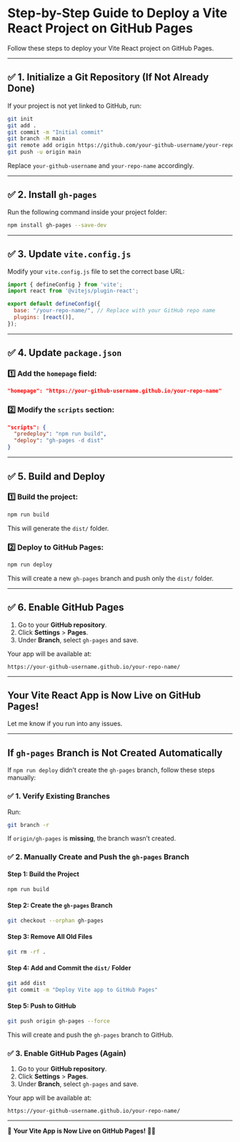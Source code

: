 #  Step-by-Step Guide to Deploy a Vite React Project on GitHub Pages

Follow these steps to deploy your Vite React project on GitHub Pages.

---

## ✅ 1. Initialize a Git Repository (If Not Already Done)
If your project is not yet linked to GitHub, run:

```sh
git init
git add .
git commit -m "Initial commit"
git branch -M main
git remote add origin https://github.com/your-github-username/your-repo-name.git
git push -u origin main
```
Replace `your-github-username` and `your-repo-name` accordingly.

---

## ✅ 2. Install `gh-pages`
Run the following command inside your project folder:

```sh
npm install gh-pages --save-dev
```

---

## ✅ 3. Update `vite.config.js`
Modify your `vite.config.js` file to set the correct base URL:

```js
import { defineConfig } from 'vite';
import react from '@vitejs/plugin-react';

export default defineConfig({
  base: "/your-repo-name/", // Replace with your GitHub repo name
  plugins: [react()],
});
```

---

## ✅ 4. Update `package.json`
### 1️⃣ Add the `homepage` field:

```json
"homepage": "https://your-github-username.github.io/your-repo-name"
```

### 2️⃣ Modify the `scripts` section:

```json
"scripts": {
  "predeploy": "npm run build",
  "deploy": "gh-pages -d dist"
}
```

---

## ✅ 5. Build and Deploy
### 1️⃣ Build the project:

```sh
npm run build
```
This will generate the `dist/` folder.

### 2️⃣ Deploy to GitHub Pages:

```sh
npm run deploy
```
This will create a new `gh-pages` branch and push only the `dist/` folder.

---

## ✅ 6. Enable GitHub Pages
1. Go to your **GitHub repository**.
2. Click **Settings** > **Pages**.
3. Under **Branch**, select `gh-pages` and save.

Your app will be available at:

```
https://your-github-username.github.io/your-repo-name/
```

---

##  Your Vite React App is Now Live on GitHub Pages!
Let me know if you run into any issues. 

---

##  If `gh-pages` Branch is Not Created Automatically
If `npm run deploy` didn’t create the `gh-pages` branch, follow these steps manually:

### ✅ 1. Verify Existing Branches
Run:
```sh
git branch -r
```
If `origin/gh-pages` is **missing**, the branch wasn’t created.

### ✅ 2. Manually Create and Push the `gh-pages` Branch
#### Step 1: Build the Project
```sh
npm run build
```
#### Step 2: Create the `gh-pages` Branch
```sh
git checkout --orphan gh-pages
```
#### Step 3: Remove All Old Files
```sh
git rm -rf .
```
#### Step 4: Add and Commit the `dist/` Folder
```sh
git add dist
git commit -m "Deploy Vite app to GitHub Pages"
```
#### Step 5: Push to GitHub
```sh
git push origin gh-pages --force
```
This will create and push the `gh-pages` branch to GitHub.

### ✅ 3. Enable GitHub Pages (Again)
1. Go to your **GitHub repository**.
2. Click **Settings** > **Pages**.
3. Under **Branch**, select `gh-pages` and save.

Your app will be available at:

```
https://your-github-username.github.io/your-repo-name/
```

---

🎉 **Your Vite App is Now Live on GitHub Pages!** 🚀😊

